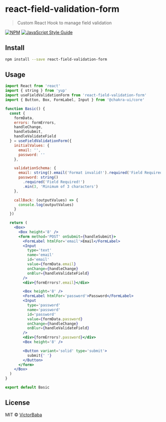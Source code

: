# react-field-validation-form

> Custom React Hook to manage field validation

[![NPM](https://img.shields.io/npm/v/react-field-validation-form.svg)](https://www.npmjs.com/package/react-field-validation-form) [![JavaScript Style Guide](https://img.shields.io/badge/code_style-standard-brightgreen.svg)](https://standardjs.com)

## Install

```bash
npm install --save react-field-validation-form
```

## Usage

```jsx
import React from 'react'
import { string } from 'yup'
import useFieldValidationForm from 'react-field-validation-form'
import { Button, Box, FormLabel, Input } from '@chakra-ui/core'

function Basic() {
  const {
    formData,
    errors: formErrors,
    handleChange,
    handleSubmit,
    handleValidateField
  } = useFieldValidationForm({
    initialValues: {
      email: '',
      password: ''
    },

    validationSchema: {
      email: string().email('Format invalid!').required('Field Required!'),
      password: string()
        .required('Field Required!')
        .min(3, 'Minimum of 3 characters')
    },

    callBack: (outputValues) => {
      console.log(outputValues)
    }
  })

  return (
    <Box>
      <Box height='8' />
      <form method='POST' onSubmit={handleSubmit}>
        <FormLabel htmlFor='email'>Email</FormLabel>
        <Input
          type='text'
          name='email'
          id='email'
          value={formData.email}
          onChange={handleChange}
          onBlur={handleValidateField}
        />
        <div>{formErrors?.email}</div>

        <Box height='8' />
        <FormLabel htmlFor='password'>Password</FormLabel>
        <Input
          type='password'
          name='password'
          id='password'
          value={formData.password}
          onChange={handleChange}
          onBlur={handleValidateField}
        />
        <div>{formErrors?.password}</div>
        <Box height='8' />

        <Button variant='solid' type='submit'>
          submit{' '}
        </Button>
      </form>
    </Box>
  )
}

export default Basic
```

## License

MIT © [VictorBaba](https://github.com/VictorBaba)
